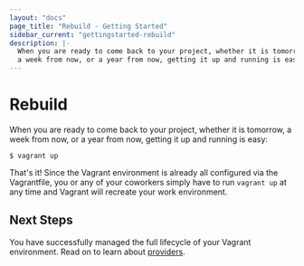```yaml
---
layout: "docs"
page_title: "Rebuild - Getting Started"
sidebar_current: "gettingstarted-rebuild"
description: |-
  When you are ready to come back to your project, whether it is tomorrow,
  a week from now, or a year from now, getting it up and running is easy:
---
```


# Rebuild

When you are ready to come back to your project, whether it is tomorrow,
a week from now, or a year from now, getting it up and running is easy:

```
$ vagrant up
```

That's it! Since the Vagrant environment is already all configured via
the Vagrantfile, you or any of your coworkers simply have to run
`vagrant up` at any time and Vagrant will recreate your work environment.

## Next Steps

You have successfully managed the full lifecycle of your Vagrant environment.
Read on to learn about [providers](/docs/getting-started/providers.html).
